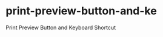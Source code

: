 print-preview-button-and-ke
===========================

Print Preview Button and Keyboard Shortcut
